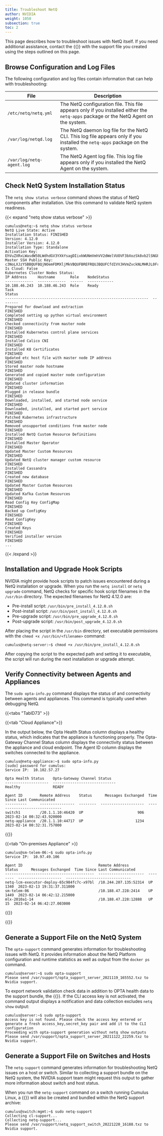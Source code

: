 ```yaml
---
title: Troubleshoot NetQ
author: NVIDIA
weight: 1050
subsection: true
toc: 2
---
```


This page describes how to troubleshoot issues with NetQ itself. If you need additional assistance, contact the {{<exlink url="https://enterprise-support.nvidia.com/s/" text="NVIDIA support team">}} with the support file you created using the steps outlined on this page.

## Browse Configuration and Log Files

The following configuration and log files contain information that can help with troubleshooting:

| File | Description |
| ---- | ---- |
| `/etc/netq/netq.yml` | The NetQ configuration file. This file appears only if you installed either the `netq-apps` package or the NetQ Agent on the system. |
| `/var/log/netqd.log` | The NetQ daemon log file for the NetQ CLI. This log file appears only if you installed the `netq-apps` package on the system. |
| `/var/log/netq-agent.log` | The NetQ Agent log file. This log file appears only if you installed the NetQ Agent on the system. |

## Check NetQ System Installation Status

The `netq show status verbose` command shows the status of NetQ components after installation. Use this command to validate NetQ system readiness.

{{< expand "netq show status verbose" >}}


```
cumulus@netq:~$ netq show status verbose
NetQ Live State: Active
Installation Status: FINISHED
Version: 4.12.0
Installer Version: 4.12.0
Installation Type: Standalone
Activation Key: EhVuZXRxLWasdW50LWdhdGV3YXkYsagDIixkWUNmVmhVV2dWelVUOVF3bXozSk8vb2lSNGFCaE1FR2FVU2dHK1k3RzJVPQ==
Master SSH Public Key: c3NoLXJzYSBBQUFBQjNOemFDMXljMkVBQUFBREFRQUJBQUFCfdIVVJHVmZvckNLMHRJL0FrQnd1N2FtUGxObW9ERHg2cHNHaU1EQkM0WHdud1lmSlNleUpmdTUvaDFKQ2NuRXpOVnVWRjUgcm9vdEBhbmlscmVzdG9yZQ==
Is Cloud: False
Kubernetes Cluster Nodes Status:
IP Address     Hostname       Role    NodeStatus
-------------  -------------  ------  ------------
10.188.46.243  10.188.46.243  Role    Ready
Task                                                                Status
------------------------------------------------------------------  --------
Prepared for download and extraction                                FINISHED
Completed setting up python virtual environment                     FINISHED
Checked connectivity from master node                               FINISHED
Installed Kubernetes control plane services                         FINISHED
Installed Calico CNI                                                FINISHED
Installed K8 Certificates                                           FINISHED
Updated etc host file with master node IP address                   FINISHED
Stored master node hostname                                         FINISHED
Generated and copied master node configuration                      FINISHED
Updated cluster information                                         FINISHED
Plugged in release bundle                                           FINISHED
Downloaded, installed, and started node service                     FINISHED
Downloaded, installed, and started port service                     FINISHED
Patched Kubernetes infrastructure                                   FINISHED
Removed unsupported conditions from master node                     FINISHED
Installed NetQ Custom Resource Definitions                          FINISHED
Installed Master Operator                                           FINISHED
Updated Master Custom Resources                                     FINISHED
Updated NetQ cluster manager custom resource                        FINISHED
Installed Cassandra                                                 FINISHED
Created new database                                                FINISHED
Updated Master Custom Resources                                     FINISHED
Updated Kafka Custom Resources                                      FINISHED
Read Config Key ConfigMap                                           FINISHED
Backed up ConfigKey                                                 FINISHED
Read ConfigKey                                                      FINISHED
Created Keys                                                        FINISHED
Verified installer version                                          FINISHED
...
```
{{< /expand >}}
<!--
## Troubleshoot Installation and Upgrade

Before you attempt a NetQ installation or upgrade, verify that your system meets the {{<link title="Install the NetQ System" text="minimum VM requirements">}} for your deployment type. 

{{%notice note%}}
If an upgrade or installation process stalls or fails, run the `netq bootstrap reset` command to stop the process, followed by the `netq install` command to re-attempt the installation or upgrade. 
{{%/notice%}}
## Known Installation and Upgrade Issues

{{<tabs "TabID113" >}}

{{<tab "Upgrade Issues">}}

| Error | Setup | Solution |
| ---- | ---- | ---- |
| Cannot upgrade a non-bootstrapped NetQ server. Please reset the cluster and re-install.| | Only a server that has been bootstrapped and has a valid `/etc/app-release` file can be upgraded.<br> 1. Run the `netq bootstrap reset` command. <br> 2. Run the `netq install` command. |
| Unable to get response from admin app. | | Re-run the `netq upgrade bundle <tarball>` command. If the retry fails with same error, reset the server and run the `install` command:<br> 1. Run the `netq bootstrap reset` command <br> 2. Run the `netq install` command. |
| Unable to get response from kubernetes api server. |  | Re-run the `netq upgrade bundle <tarball>` command. If the retry fails with same error, reset the server and run the `install` command:<br> 1. Run the `netq bootstrap reset` command <br> 2. Run the `netq install` command. |
| Cluster vip is an invalid parameter for standalone upgrade. | Single server | Remove the `cluster-vip` option from the `netq upgrade bundle` command. |
| Please provide cluster-vip option and run command. | HA server cluster | Include the `cluster-vip` option in the `netq upgrade bundle` command. | 
| Could not find admin app pod, please re-run the command. | | Re-run the `netq upgrade bundle <tarball>` command. |
| Could not upgrade server, unable to restore got exception: {} | On-premises |  The backup/restore option is only applicable for on-premises deployments which use {{<link title="Install a Custom Signed Certificate" text="self-signed certificates">}}.| 
{{</tab>}}

{{<tab "Installation Issues" >}}

| Error | Setup | Solution |
| ---- | ---- | ---- |
| NetQ is operational with version: {}. Run the bootstrap reset before re-installing NetQ. | | 1. Run the `netq bootstrap reset` command. <br> 2. Run the `netq install` command. |
| The Default interface was not found | | You must have a default route configured in your routing table, and the associated network interface must correspond to this default route.
| No default route found. Please set the default route via interface {} and re-run the installation. | | See above. | 
| Default route set via a different interface {}. Please set the default route via interface {} and re-run the installation.| | See above. |
| Minimum of {} GB RAM required but {} GB RAM detected.| | Increase VM resources according to your {{<link title="Install the NetQ System" text="deployment model requirements">}}.|
| Minimum of {} CPU cores required but {} detected.| | Increase VM resources according to your {{<link title="Install the NetQ System" text="deployment model requirements">}}.|
| Please free up disk as {} is {}% utilised. Recommended to keep under 70%. | | Delete previous software tarballs in the `/mnt/installables/` directory to regain space. If you cannot decrease disk usage to under 70%, contact the NVIDIA support team. |
| Did not find the vmw_pvscsi driver enabled on this NetQ VM. Please re-install the NetQ VM on ESXi server. | VMware | The NetQ VM must have the `vmw_pvscsi` driver enabled. |
| Error: Bootstrapped IP does not belong to any local IPs | | The IP address used for bootstrapping should be from the local network. |
| ERROR: IP address mismatch. Bootstrapped with: {} kube_Config: {} Admin_kube_config: {}| | The bootstrap IP address must match the kube config and admin kube config IP addresses. |
| ERROR: Clock not synchronised. Please check timedatectl. | | The system clock must be synchronized. Verify synchronization using the `timedatectl` command. |
| {} does not have sse4.2 capabilities. Check lscpu. | | The CPU model used for the installation must support SSE4.2. |
| NTP is installed. Please uninstall NTP as it will conflict with chrony installation.| | Uninstall NTP and any other NTP services, such as `ntpd` or SNTP.|
| Netqd service is not running | | Verify that the `netqd` service is up and running prior to installation. |
| Found identical ip for {} and {}/ Please provide different ip for cluster vip/workers. | Cluster | The cluster virtual IP address (VIP) and worker node IP addresses must be unique. |
| Please provide worker nodes IPV6 addresses in order to have IPV6 support. | Cluster | IPv6 addresses must be provided for worker nodes if IPv6 support is required. |
| Master node is not initialised. Run “net install cluster master-init” on master node before NetQ Install/upgrade command. | Cluster | Initialize the master node with the `netq install cluster master-init` command.|
| Worker node Ip {} is not reachable| Cluster | Make sure worker nodes are reachable in your network. |
| Worker node {} is not initialised. Please initialise worker node and re-run the command.| Cluster | After initializing the cluster on the master node, initialize each worker nodes with the `netq install cluster worker-init` command. |
| Cluster VIP is not valid IP address | Cluster | Provide a valid cluster IP address. |
| All cluster addresses must belong to the same subnet. Master node net mask = {} | Cluster |  Make sure all cluster IP addresses---the master, worker and virtual IP---belong to the same subnet.|
| Virtual IP {} is already used | Cluster | Provide a unique virtual IP address. |
| Package {} with version {} must be installed. | | Make sure `netq-apps` version is the same as the tarball version. |
| Master node is already bootstrapped | | Run the `netq bootstrap reset` command, followed by the `netq install` command to re-attempt the installation. |
{{</tab>}}

{{</tabs>}}
-->
## Installation and Upgrade Hook Scripts

NVIDIA might provide hook scripts to patch issues encountered during a NetQ installation or upgrade. When you run the `netq install` or `netq upgrade` command, NetQ checks for specific hook script filenames in the `/usr/bin` directory. The expected filenames for NetQ 4.12.0 are:

- Pre-install script: `/usr/bin/pre_install_4.12.0.sh`
- Post-install script: `/usr/bin/post_install_4.12.0.sh`
- Pre-upgrade script: `/usr/bin/pre_upgrade_4.12.0.sh`
- Post-upgrade script: `/usr/bin/post_upgrade_4.12.0.sh`

After placing the script in the `/usr/bin` directory, set executable permissions with the `chmod +x /usr/bin/<filename>` command:

```
cumulus@netq-server:~$ chmod +x /usr/bin/pre_install_4.12.0.sh
```

After copying the script to the expected path and setting it to executable, the script will run during the next installation or upgrade attempt.
## Verify Connectivity between Agents and Appliances

The `sudo opta-info.py` command displays the status of and connectivity between agents and appliances. This command is typically used when debugging NetQ.

{{<tabs "TabID73" >}}

{{<tab "Cloud Appliance">}}

In the output below, the Opta Health Status column displays a healthy status, which indicates that the appliance is functioning properly. The Opta-Gateway Channel Status column displays the connectivity status between the appliance and cloud endpoint. The Agent ID column displays the switches connected to the appliance.

```
cumulus@netq-appliance:~$ sudo opta-info.py
[sudo] password for cumulus:
Service IP:  10.102.57.27

Opta Health Status    Opta-Gateway Channel Status
--------------------  -----------------------------
Healthy               READY

Agent ID        Remote Address    Status      Messages Exchanged  Time Since Last Communicated
----------      ----------------  --------  --------------------  ------------------------------
switch1         /20.1.1.10:46420  UP                         906  2023-02-14 00:32:43.920000
netq-appliance  /20.1.1.10:44717  UP                        1234  2023-02-14 00:32:31.757000
```

{{</tab>}}

{{<tab "On-premises Appliance" >}}

```
cumulus@sm-telem-06:~$ sudo opta-info.py
Service IP:  10.97.49.106

Agent ID                                   Remote Address         Status      Messages Exchanged  Time Since Last Communicated
-----------------------------------------  ---------------------  --------  --------------------  ------------------------------
netq-lcm-executor-deploy-65c984fc7c-x97bl  /10.244.207.135:52314  UP                        1340  2023-02-13 19:31:37.311000
sm-telem-06                                /10.188.47.228:2414    UP                        1449  2023-02-14 06:42:12.215000
mlx-2010a1-14                              /10.188.47.228:12888   UP                          15  2023-02-14 06:42:27.003000
```

{{</tab>}}

{{</tabs>}}
## Generate a Support File on the NetQ System

The `opta-support` command generates information for troubleshooting issues with NetQ. It provides information about the NetQ Platform configuration and runtime statistics as well as output from the `docker ps` command.

```
cumulus@server:~$ sudo opta-support
Please send /var/support/opta_support_server_2021119_165552.txz to Nvidia support.
```
To export network validation check data in addition to OPTA health data to the support bundle, the {{<link title="Install NetQ CLI#configure-netq-cli-using-the-cli" text="NetQ CLI must be activated with AuthKeys">}}. If the CLI access key is not activated, the command output displays a notification and data collection excludes `netq show` output:

```
cumulus@server:~$ sudo opta-support
Access key is not found. Please check the access key entered or generate a fresh access_key,secret_key pair and add it to the CLI configuration
Proceeding with opta-support generation without netq show outputs
Please send /var/support/opta_support_server_20211122_22259.txz to Nvidia support.
```
## Generate a Support File on Switches and Hosts

The `netq-support` command generates information for troubleshooting NetQ issues on a host or switch. Similar to collecting a support bundle on the NetQ system, the NVIDIA support team might request this output to gather more information about switch and host status. 

When you run the `netq-support` command on a switch running Cumulus Linux, a {{<exlink url="https://docs.nvidia.com/networking-ethernet-software/cumulus-linux/Monitoring-and-Troubleshooting/Understanding-the-cl-support-Output-File/" text="cl-support file">}} will also be created and bundled within the NetQ support archive:

```
cumulus@switch:mgmt:~$ sudo netq-support
Collecting cl-support...
Collecting netq-support...
Please send /var/support/netq_support_switch_20221220_16188.txz to Nvidia support.
